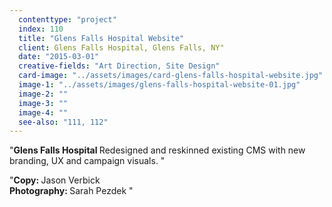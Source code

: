 ```yaml
---
  contenttype: "project"
  index: 110
  title: "Glens Falls Hospital Website"
  client: Glens Falls Hospital, Glens Falls, NY"
  date: "2015-03-01"
  creative-fields: "Art Direction, Site Design"
  card-image: "../assets/images/card-glens-falls-hospital-website.jpg"
  image-1: "../assets/images/glens-falls-hospital-website-01.jpg"
  image-2: ""
  image-3: ""
  image-4: ""
  see-also: "111, 112"
---
```


<p className=copy_A>"<strong>Glens Falls Hospital </strong> Redesigned and reskinned existing CMS with new branding, UX and campaign visuals.
"</p>
<p className=copy_B>"<strong>Copy: </strong> Jason Verbick </br>
<strong>Photography:  </strong> Sarah Pezdek
"</p>
<p className=copy_C></p>
<p className=copy_D></p>
